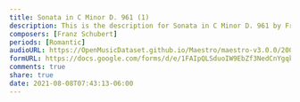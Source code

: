 ```yaml
---
title: Sonata in C Minor D. 961 (1)
description: This is the description for Sonata in C Minor D. 961 by Franz Schubert
composers: [Franz Schubert]
periods: [Romantic]
audioURL: https://OpenMusicDataset.github.io/Maestro/maestro-v3.0.0/2009/MIDI-Unprocessed_07_R2_2009_01_ORIG_MID--AUDIO_07_R2_2009_07_R2_2009_04_WAV.midi
formURL: https://docs.google.com/forms/d/e/1FAIpQLSduoIW9EbZf3NedCnYgqkHRbNEV-7EeCk7bHpmh79urSyevaQ/viewform
comments: true
share: true
date: 2021-08-08T07:43:13-06:00
---
```

